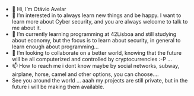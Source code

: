 - 👋 Hi, I’m Otávio Avelar
- 👀 I’m interested in to always learn new things and be happy. I want to learn more about Cyber security, and you are        always welcome to talk to me about it.
- 🌱 I’m currently learning programming at 42Lisboa and still studying about economy, but the focus is to learn about        security, in general to learn enough about programming...
- 💞️ I’m looking to collaborate on a better world, knowing that the future will be all computerized and controlled by        cryptocurrencies :-P ...
- 📫 How to reach me i dont know maybe by social networks, subway, airplane, horse, camel and other options, you can          choose.... 
- See you around the world ... aaah my projects are still private, but in the future i will be making them available.

<!---
oavelar42/oavelar42 is a ✨ special ✨ repository because its `README.md` (this file) appears on your GitHub profile.
You can click the Preview link to take a look at your changes.
--->
